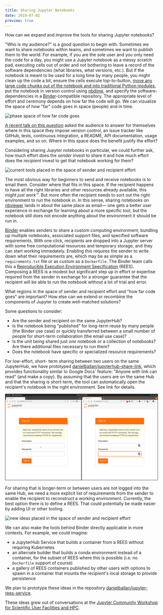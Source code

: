 ```yaml
---
title: Sharing Jupyter Notebooks
date: 2019-07-02
preview: true
---
```


How can we expand and improve the tools for sharing Jupyter notebooks?

"Who is my audience?" is a good question to begin with. Sometimes we want to
share notebooks within teams, and sometimes we want to publish them to the world.
For example, if you are the sole user and you only need the code for a day, you
might use a Jupyter notebook as a messy scratch pad, executing cells out of
order and not bothering to leave a record of the software dependencies (what
libraries, what versions, etc.).  But if the notebook is meant to be used for a
long time by many people, you might clean up the code a bit, ensure the cells
execute top-to-button,
[move any large code chunks out of the notebook and into traditional Python modules](https://nsls-ii.github.io/scientific-python-cookiecutter/),
put the notebook in version control using
[nbdime](https://nbdime.readthedocs.io/en/latest/),
and specify the software-dependencies in a
[Binder](https://mybinder.readthedocs.io/en/latest/)-compatible repository.
The appropriate level of effort and ceremony depends on how far the code will go.
We can vizualize the space of how "far" code goes in space (people) and in time.

![phase space of how far code goes](/static/images/how-far-phase-space.svg)

[A recent talk on this question](https://www.youtube.com/watch?v=PcJeHNWOoWk)
asked the audience to answer for themselves where in this space they impose
version control, an issue tracker like GitHub, tests, continuous
integration, a README, API documentation, usage examples, and so on. Where in
this space does the benefit justify the effort?

Considering sharing Jupyter notebooks in particular, we could further ask, how
much effort does the *sender* invest to share it and how much effort does the
*recipient* invest to get that notebook working for them?

![current tools placed in the space of sender and recipient effort](/static/images/effort-status-quo.svg)

The most obvious way for beginners to send and receive notebooks is to
email them. Consider where that fits in this space. If the recipient happens to
have all the right libraries and other resources already available, this might
*just work™*. But more often the recipient needs to sort out the right
environment to run the notebook in. In this sense, sharing notebooks on
[nbviewer](nbviewer.org) lands in about the same place as email&mdash; one gets
a better user experience in exchange for learning about a more specific tool, but the
notebook still does not encode anything about the environment it should be run
in.

[Binder](https://mybinder.readthedocs.io/en/latest/) enables senders to
share a custom computing environment, bundling up multiple notebooks,
associated support files, and specified software requirements. With one click,
recipients are dropped into a Jupyter server with some free computational
resources and temporary storage, and they can start working immedately. Enabling
this requires the sender to write down what their requirements are, which may be
as simple as a ``requirements.txt`` file or as custom as a ``Dockerfile``. The
Binder team calls this a [Reproducible Execution Environment Specification](https://repo2docker.readthedocs.io/en/latest/specification.html)
(REES).  Composing a REES is a modest but significant step up in effort or
expertise required from the sender in exchange for a stronger guarantee that
the recipient will be able to run the notebook without a lot of trial and error.

What regions in the space of sender and recipient effort and "how far code goes"
are important? How else can we extend or recombine the components of Jupyter to
create well-matched solutions?

Some questions to consider:

* Are the sender and recipient on the same JupyterHub?
* Is the notebook being "published" for long-term reuse by many people (the
  Binder use case) or quickly transferred between a small number of people
  for short-term collaboration (the email use case)?
* Is the unit being shared just *one* notebook or a collection of notebooks? Are
  there additional files necessary to run them?
* Does the notebook have specific or specialized resource requirements?

For low-effort, short- term sharing between two users on the same JupyterHub, we
have prototyped
[danielballan/jupyterhub-share-link](https://github.com/danielballan/jupyterhub-share-link),
which provides functionality similar to Google Docs' feature:
"Anyone with link can read" (and make a copy). By assuming that the users are
on the same Hub and that the sharing is short-term, the tool can automatically
open the recipient's notebook in the right environment. See link for details.

![JupyterHub Share Link Demo GIF](https://github.com/danielballan/jupyterhub-share-link/raw/master/demo.gif?raw=true)

For sharing that is longer-term or between users are not logged into the same
Hub, we need a more explicit list of requirements from the sender to enable the
recipient to reconstruct a working environment. Currently, the best option there
is to define a REES. That could potentially be made easier by adding UI or other
tooling.

![new ideas placed in the space of sender and recipient effort](/static/images/effort-new-ideas.svg)

We can also make the tools behind Binder directly applicable in more contexts.
For example, we could imagine:

* a JupyterHub Service that builds a container from a REES without requiring Kubernetes
* an alternate builder that builds a conda environment instead of a container,
  for the subset of REES where this is possible (i.e. no ``Dockerfile`` support
  of course)
* a gallery of REES containers published by other users with options to spawn
  in a container that mounts the recipient's local storage to provide
  persistence

We plan to prototype these ideas in the repository
[danielballan/jupyter-rees-service](https://github.com/danielballan/jupyter-rees-service).

These ideas grew out of conversations at the
[Jupyter Community Workshop for Scientific User Facilities and HPC](https://blog.jupyter.org/jupyter-community-workshop-jupyter-for-scientific-user-facilities-and-high-performance-computing-3afa4a990086).
